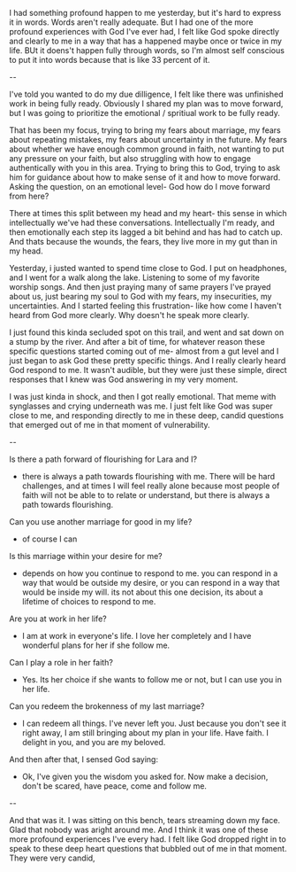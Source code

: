 I had something profound happen to me yesterday, but it's hard to express it in words. Words aren't really adequate. But I had one of the more profound experiences with God I've ever had, I felt like God spoke directly and clearly to me in a way that has a happened maybe once or twice in my life. BUt it doens't happen fully through words, so I'm almost self conscious to put it into words because that is like 33 percent of it. 

--

I've told you wanted to do my due dilligence, I felt like there was unfinished work in being fully ready. Obviously I shared my plan was to move forward, but I was going to prioritize the emotional / spritiual work to be fully ready.

That has been my focus, trying to bring my fears about marriage, my fears about repeating mistakes, my fears about uncertainty in the future. My fears about whether we have enough common ground in faith, not wanting to put any pressure on your faith, but also struggling with how to engage authentically with you in this area. Trying to bring this to God, trying to ask him for guidance about how to make sense of it and how to move forward. Asking the question, on an emotional level- God how do I move forward from here?

There at times this split between my head and my heart- this sense in which intellectually we've had these conversations. Intellectually I'm ready, and then emotionally each step its lagged a bit behind and has had to catch up. And thats because the wounds, the fears, they live more in my gut than in my head.

Yesterday, i justed wanted to spend time close to God. I put on headphones, and I went for a walk along the lake. Listening to some of my favorite worship songs. And then just praying many of same prayers I've prayed about us, just bearing my soul to God with my fears, my insecurities, my uncertainties. And I started feeling this frustration- like how come I haven't heard from God more clearly. Why doesn't he speak more clearly. 

I just found this kinda secluded spot on this trail, and went and sat down on a stump by the river. And after a bit of time, for whatever reason these specific questions started coming out of me- almost from a gut level and I just began to ask God these pretty specific things. And I really clearly heard God respond to me. It wasn't audible, but they were just these simple, direct responses that I knew was God answering in my very moment. 

I was just kinda in shock, and then I got really emotional. That meme with synglasses and crying underneath was me. I just felt like God was super close to me, and responding directly to me in these deep, candid questions that emerged out of me in that moment of vulnerability.


--

Is there a path forward of flourishing for Lara and I?  
- there is always a path towards flourishing with me. There will be hard challenges, and at times I will feel really alone because most people of faith will not be able to to relate or understand, but there is always a path towards flourishing.  

Can you use another marriage for good in my life?  
- of course I can  

Is this marriage within your desire for me?
- depends on how you continue to respond to me. you can respond in a way that would be outside my desire, or you can respond in a way that would be inside my will. its not about this one decision, its about a lifetime of choices to respond to me.

Are you at work in her life?  
- I am at work in everyone's life. I love her completely and I have wonderful plans for her if she follow me.

Can I play a role in her faith?
- Yes. Its her choice if she wants to follow me or not, but I can use you in her life.

Can you redeem the brokenness of my last marriage?
- I can redeem all things. I've never left you. Just because you don't see it right away, I am still bringing about my plan in your life. Have faith. I delight in you, and you are my beloved.

And then after that, I sensed God saying:
- Ok, I've given you the wisdom you asked for. Now make a decision, don't be scared, have peace, come and follow me.

--

And that was it. I was sitting on this bench, tears streaming down my face. Glad that nobody was aright around me. And I think it was one of these more profound experiences I've every had. I felt like God dropped right in to speak to these deep heart questions that bubbled out of me in that moment. They were very candid,